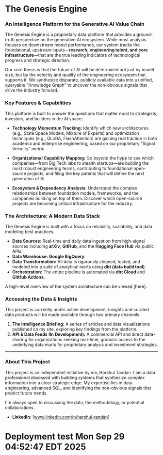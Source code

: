 # The Genesis Engine

### An Intelligence Platform for the Generative AI Value Chain

The Genesis Engine is a proprietary data platform that provides a ground-truth perspective on the generative AI ecosystem. While most analysis focuses on downstream model performance, our system tracks the foundational, upstream inputs—**research, engineering talent, and core infrastructure**—that are the true leading indicators of technological progress and strategic direction.

Our core thesis is that the future of AI will be determined not just by model size, but by the velocity and quality of the engineering ecosystem that supports it. We synthesize disparate, publicly available data into a unified, queryable "Knowledge Graph" to uncover the non-obvious signals that drive the industry forward.


### Key Features & Capabilities

This platform is built to answer the questions that matter most to strategists, investors, and builders in the AI space:

*   **Technology Momentum Tracking:** Identify which new architectures (e.g., State Space Models, Mixture of Experts) and optimization techniques (e.g., QLoRA, FlashAttention) are gaining real traction in both academia and enterprise engineering, based on our proprietary "Signal Velocity" metric.

*   **Organizational Capability Mapping:** Go beyond the hype to see which companies—from Big Tech labs to stealth startups—are building the most robust engineering teams, contributing to foundational open-source projects, and filing the key patents that will define the next generation of AI.

*   **Ecosystem & Dependency Analysis:** Understand the complex relationships between foundation models, frameworks, and the companies building on top of them. Discover which open-source projects are becoming critical infrastructure for the industry.


### The Architecture: A Modern Data Stack

The Genesis Engine is built with a focus on reliability, scalability, and data modeling best practices.

*   **Data Sources:** Real-time and daily data ingestion from high-signal sources including **arXiv**, **GitHub**, and the **Hugging Face Hub** via public APIs.
*   **Data Warehouse:** **Google BigQuery**.
*   **Data Transformation:** All data is rigorously cleaned, tested, and modeled into a suite of analytical marts using **dbt (data build tool)**.
*   **Orchestration:** The entire pipeline is automated via **dbt Cloud** and **GitHub Actions**.

A high-level overview of the system architecture can be viewed [here]. 



### Accessing the Data & Insights

This project is currently under active development. Insights and curated data products will be made available through two primary channels:

1.  **The Intelligence Briefing:** A series of articles and data visualizations published on my site, exploring key findings from the platform.
2.  **API & Data Feeds (In Development):** A commercial API and direct data-sharing for organizations seeking real-time, granular access to the underlying data marts for proprietary analysis and investment strategies.

---

### About This Project

This project is an independent initiative by me, Harshul Tandan. I am a data professional obsessed with building systems that synthesize complex information into a clear strategic edge. My expertise lies in data engineering, advanced SQL, and identifying the non-obvious signals that predict future trends.

I'm always open to discussing the data, the methodology, or potential collaborations.

*   **LinkedIn:** [www.linkedin.com/in/harshul-tandan]
# Deployment test Mon Sep 29 04:52:47 EDT 2025
